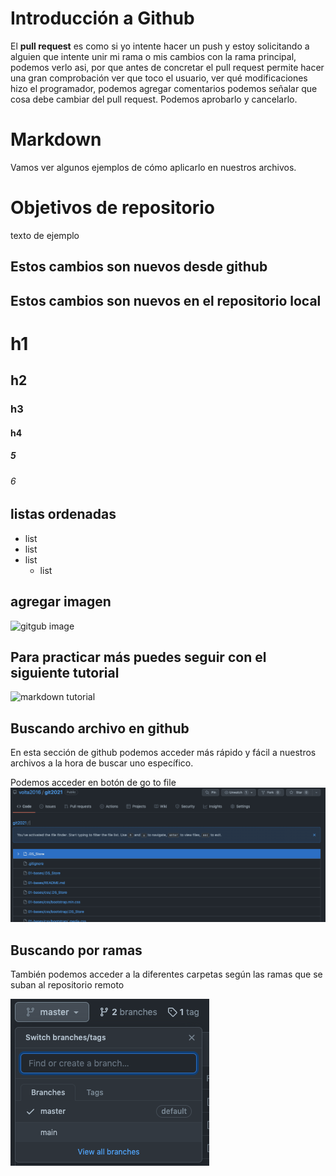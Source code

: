 # Introducción a Github

El **pull request** es como si yo intente hacer un push y estoy solicitando a alguien que intente unir mi rama o mis cambios con la rama principal, podemos verlo asi, por que antes de concretar el pull request permite hacer una gran comprobación ver que toco el usuario, ver qué modificaciones hizo el programador, podemos agregar comentarios podemos señalar que cosa debe cambiar del pull request. Podemos aprobarlo y cancelarlo.

# Markdown

Vamos ver algunos ejemplos de cómo aplicarlo en nuestros archivos.

# Objetivos de repositorio

texto de ejemplo

## Estos cambios son nuevos desde github

## Estos cambios son nuevos en el repositorio local

# h1

## h2

### h3

#### h4

##### 5

###### 6

## listas ordenadas

- list
- list
- list
  - list

## agregar imagen

![gitgub image](https://encrypted-tbn0.gstatic.com/images?q=tbn:ANd9GcQiRsVmcUvgQsxMe0dw4FnpIyl09mgxx68Wxg&usqp=CAU)

## Para practicar más puedes seguir con el siguiente tutorial

![markdown tutorial](https://www.markdowntutorial.com/)

## Buscando archivo en github

En esta sección de github podemos acceder más rápido y fácil
a nuestros archivos a la hora de buscar uno específico.

Podemos acceder en botón de go to file
![search file](/images/search-file.png)

## Buscando por ramas

También podemos acceder a la diferentes carpetas según las ramas que se suban al repositorio remoto

![search branch](/images/search-branch.png)

